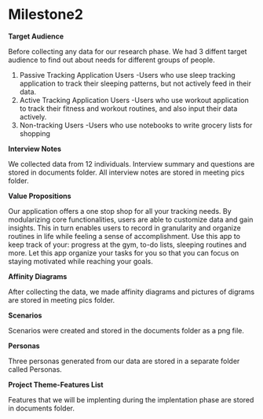 # Milestone2

**Target Audience**

Before collecting any data for our research phase. We had 3 diffent target audience to find out about needs for different groups of people.

1. Passive Tracking Application Users
    -Users who use sleep tracking application to track their sleeping patterns, but not actively feed in their data.
2. Active Tracking Application Users
    -Users who use workout application to track their fitness and workout routines, and also input their data actively.
3. Non-tracking Users
    -Users who use notebooks to write grocery lists for shopping



**Interview Notes**

We collected data from 12 individuals.
Interview summary and questions are stored in documents folder.
All interview notes are stored in meeting pics folder.



**Value Propositions**

Our application offers a one stop shop for all your tracking needs. By modularizing core functionalities, users are able to customize data and gain insights. This in turn enables users to record in granularity and organize routines in life while feeling a sense of accomplishment. 
Use this app to keep track of your: progress at the gym, to-do lists, sleeping routines and more. Let this app organize your tasks for you so that you can focus on staying motivated while reaching your goals. 


**Affinity Diagrams**

After collecting the data, we made affinity diagrams and pictures of digrams are stored in meeting pics folder.


**Scenarios**

Scenarios were created and stored in the documents folder as a png file.

**Personas**

Three personas generated from our data are stored in a separate folder called Personas.

**Project Theme-Features List**

Features that we will be implenting during the implentation phase are stored in documents folder.


